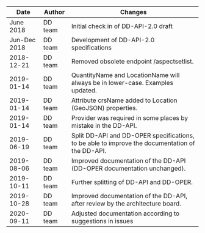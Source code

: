 
| Date | Author | Changes |
| --- | --- | --- |
| June 2018 | DD team | Initial check in of DD-API-2.0 draft |
| Jun-Dec 2018 | DD team | Development of DD-API-2.0 specifications |
| 2018-12-21 | DD team | Removed obsolete endpoint /aspectsetlist. |
| 2019-01-14 | DD team | QuantityName and LocationName will always be in lower-case. Examples updated. |
| 2019-01-14 | DD team | Attribute crsName added to Location (GeoJSON) properties. |
| 2019-01-14 | DD team | Provider was required in some places by mistake in the DD-API. |
| 2019-06-19 | DD team | Split DD-API and DD-OPER specifications, to be able to improve the documentation of the DD-API. |
| 2019-08-06 | DD team | Improved documentation of the DD-API (DD-OPER documentation unchanged). |
| 2019-10-11 | DD team | Further splitting of DD-API and DD-OPER. |
| 2019-10-28 | DD team | Improved documentation of the DD-API, after review by the architecture board. |
| 2020-09-11 | DD team | Adjusted documentation according to suggestions in issues |
